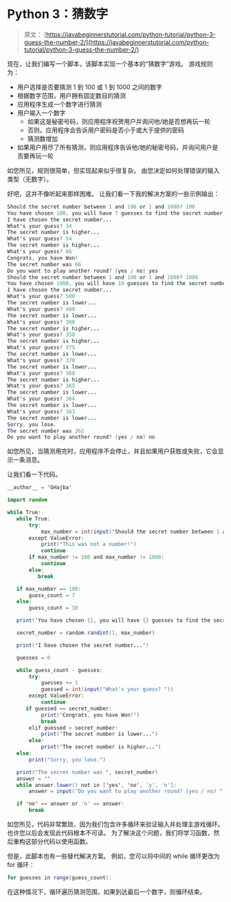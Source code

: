 # Python 3：猜数字

> 原文： [https://javabeginnerstutorial.com/python-tutorial/python-3-guess-the-number-2/](https://javabeginnerstutorial.com/python-tutorial/python-3-guess-the-number-2/)

现在，让我们编写一个脚本，该脚本实现一个基本的“猜数字”游戏。 游戏规则为：

*   用户选择是否要猜测 1 到 100 或 1 到 1000 之间的数字
*   根据数字范围，用户拥有固定数目的猜测
*   应用程序生成一个数字进行猜测
*   用户输入一个数字
    *   如果这是秘密号码，则应用程序祝贺用户并询问他/她是否想再玩一轮
    *   否则，应用程序会告诉用户密码是否小于或大于提供的密码
    *   猜测数增加
*   如果用户用尽了所有猜测，则应用程序告诉他/她的秘密号码，并询问用户是否要再玩一轮

如您所见，规则很简单，但实现起来似乎很复杂。 由您决定如何处理错误的输入类型（无数字）。

好吧，这并不像听起来那样困难。 让我们看一下我的解决方案的一些示例输出：

```java
Should the secret number between 1 and 100 or 1 and 1000? 100
You have chosen 100, you will have 7 guesses to find the secret number.
I have chosen the secret number...
What's your guess? 34
The secret number is higher...
What's your guess? 54
The secret number is higher...
What's your guess? 66
Congrats, you have Won!
The secret number was 66
Do you want to play another round? (yes / no) yes
Should the secret number between 1 and 100 or 1 and 1000? 1000
You have chosen 1000, you will have 10 guesses to find the secret number.
I have chosen the secret number...
What's your guess? 500
The secret number is lower...
What's your guess? 400
The secret number is lower...
What's your guess? 300
The secret number is higher...
What's your guess? 350
The secret number is higher...
What's your guess? 375
The secret number is lower...
What's your guess? 370
The secret number is lower...
What's your guess? 360
The secret number is higher...
What's your guess? 365
The secret number is lower...
What's your guess? 364
The secret number is lower...
What's your guess? 363
The secret number is lower...
Sorry, you lose.
The secret number was 362
Do you want to play another round? (yes / no) no
```

如您所见，当猜测用完时，应用程序不会停止，并且如果用户获胜或失败，它会显示一条消息。

让我们看一下代码。

```java
__author__ = 'GHajba'

import random

while True:
   while True:
       try:
           max_number = int(input('Should the secret number between 1 and 100 or 1 and 1000? '))
       except ValueError:
           print("This was not a number!")
           continue
       if max_number != 100 and max_number != 1000:
           continue
       else:
          break

   if max_number == 100:
       guess_count = 7
   else:
       guess_count = 10

   print('You have chosen {}, you will have {} guesses to find the secret number.'.format(max_number, guess_count))

   secret_number = random.randint(1, max_number)

   print('I have chosen the secret number...')

   guesses = 0

   while guess_count - guesses:
       try:
           guesses += 1
           guessed = int(input("What's your guess? "))
       except ValueError:
           continue
      if guessed == secret_number:
           print('Congrats, you have Won!')
           break
       elif guessed > secret_number:
           print('The secret number is lower...')
       else:
           print('The secret number is higher...')
   else:
       print("Sorry, you lose.")

   print("The secret number was ", secret_number)
   answer = ''
   while answer.lower() not in ['yes', 'no', 'y', 'n']:
       answer = input("Do you want to play another round? (yes / no) ")

   if 'no' == answer or 'n' == answer:
       break
```

如您所见，代码非常繁琐，因为我们包含许多循环来验证输入并处理主游戏循环。 也许您以后会发现此代码根本不可读。 为了解决这个问题，我们将学习函数，然后重构这部分代码以使用函数。

但是，此脚本也有一些替代解决方案。 例如，您可以将中间的 while 循环更改为 for 循环：

```java
for guesses in range(guess_count):
```

在这种情况下，循环遍历猜测范围，如果到达最后一个数字，则循环结束。

